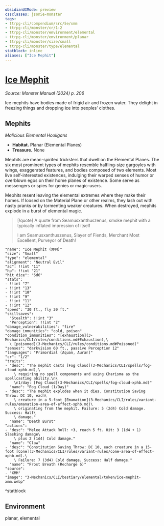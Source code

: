 ```yaml
---
obsidianUIMode: preview
cssclasses: json5e-monster
tags:
- ttrpg-cli/compendium/src/5e/xmm
- ttrpg-cli/monster/cr/1-2
- ttrpg-cli/monster/environment/elemental
- ttrpg-cli/monster/environment/planar
- ttrpg-cli/monster/size/small
- ttrpg-cli/monster/type/elemental
statblock: inline
aliases: ["Ice Mephit"]
---
```

# [Ice Mephit](3-Mechanics\CLI\bestiary\elemental/ice-mephit-xmm.md)
*Source: Monster Manual (2024) p. 206*  

Ice mephits have bodies made of frigid air and frozen water. They delight in freezing things and dropping ice into peoples' clothes.

## Mephits

*Malicious Elemental Hooligans*

- **Habitat.** Planar (Elemental Planes)  
- **Treasure.** None  

Mephits are mean-spirited tricksters that dwell on the Elemental Planes. The six most prominent types of mephits resemble halfling-size gargoyles with wings, exaggerated features, and bodies composed of two elements. Most live self-interested existences, indulging their warped senses of humor or overblown egos on their home planes of existence. Some serve as messengers or spies for genies or magic-users.

Mephits resent leaving the elemental extremes where they make their homes. If loosed on the Material Plane or other realms, they lash out with nasty pranks or by tormenting weaker creatures. When destroyed, mephits explode in a burst of elemental magic.

> [!quote] A quote from Seamusxanthuszenus, smoke mephit with a typically inflated impression of itself  
> 
> I am Seamusxanthuszenus, Slayer of Fiends, Merchant Most Excellent, Purveyor of Death!


```statblock
"name": "Ice Mephit (XMM)"
"size": "Small"
"type": "elemental"
"alignment": "Neutral Evil"
"ac": !!int "11"
"hp": !!int "21"
"hit_dice": "6d6"
"stats":
- !!int "7"
- !!int "13"
- !!int "10"
- !!int "9"
- !!int "11"
- !!int "12"
"speed": "30 ft., fly 30 ft."
"skillsaves":
  "Stealth": !!int "3"
  "Perception": !!int "2"
"damage_vulnerabilities": "fire"
"damage_immunities": "cold, poison"
"condition_immunities": "[exhaustion](3-Mechanics/CLI/rules/conditions.md#Exhaustion),\
  \ [poisoned](3-Mechanics/CLI/rules/conditions.md#Poisoned)"
"senses": "darkvision 60 ft., passive Perception 12"
"languages": "Primordial (Aquan, Auran)"
"cr": "1/2"
"traits":
- "desc": "The mephit casts [Fog Cloud](3-Mechanics/CLI/spells/fog-cloud-xphb.md),\
    \ requiring no spell components and using Charisma as the spellcasting ability.\n\
    \n1/day: [Fog Cloud](3-Mechanics/CLI/spells/fog-cloud-xphb.md)"
  "name": "Fog Cloud (1/Day)"
- "desc": "The mephit explodes when it dies. Constitution Saving Throw: DC 10, each\
    \ creature in a 5-foot [Emanation](3-Mechanics/CLI/rules/variant-rules/emanation-area-of-effect-xphb.md)\
    \ originating from the mephit. Failure: 5 (2d4) Cold damage. Success: Half\
    \ damage."
  "name": "Death Burst"
"actions":
- "desc": "Melee Attack Roll: +3, reach 5 ft. Hit: 3 (1d4 + 1) Slashing damage\
    \ plus 2 (1d4) Cold damage."
  "name": "Claw"
- "desc": "Constitution Saving Throw: DC 10, each creature in a 15-foot [Cone](3-Mechanics/CLI/rules/variant-rules/cone-area-of-effect-xphb.md).\
    \ Failure: 7 (3d4) Cold damage. Success: Half damage."
  "name": "Frost Breath (Recharge 6)"
"source":
- "XMM"
"image": "3-Mechanics/CLI/bestiary/elemental/token/ice-mephit-xmm.webp"
```
^statblock

## Environment

planar, elemental